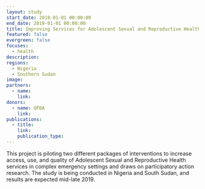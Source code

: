 ```yaml
---
layout: study
start_date: 2018-01-01 00:00:00
end_date: 2019-01-01 00:00:00
title: Improving Services for Adolescent Sexual and Reproductive Health
featured: false
evergreen: false
focuses:
  - health
description:
regions:
  - Nigeria
  - Southern Sudan
image:
partners:
  - name:
    link:
donors:
  - name: OFDA
    link:
publications:
  - title:
    link:
    publication_type:
---
```


This project is piloting two different packages of interventions to increase access, use, and quality of Adolescent Sexual and Reproductive Health services in complex emergency settings and draws on participatory action research. The study is being conducted in Nigeria and South Sudan, and results are expected mid-late 2019.
